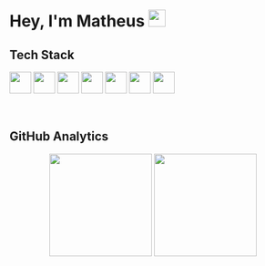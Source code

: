 <h1 align="left">Hey, I'm Matheus <img src="https://github.com/EvanderInacio/EvanderInacio/blob/main/images/Earth.gif?raw=true" width="30"> 

## Tech Stack

<div align="left">
 <p> 
  <img height='38px' src='https://img.shields.io/badge/python-0D1117?style=for-the-badge&logo=python&logoColor=white'/>
  <img height='38px' src='https://img.shields.io/badge/mysql-0D1117?style=for-the-badge&logo=mysql&logoColor=white'/>
  <img height='38px' src='https://img.shields.io/badge/pandas-0D1117?style=for-the-badge&logo=pandas&logoColor=white'/>
  <img height='38px' src='https://img.shields.io/badge/plotly-0D1117?style=for-the-badge&logo=plotly&logoColor=white'/>
  <img height='38px' src='https://img.shields.io/badge/powerbi-0D1117?style=for-the-badge&logo=powerbi&logoColor=white'/>
  <img height='38px' src='https://img.shields.io/badge/javascript-0D1117?style=for-the-badge&logo=javascript&logoColor=white'/>
  <img height='38px' src='https://img.shields.io/badge/reactjs-0D1117?style=for-the-badge&logo=react&logoColor=white'/>
 </p>
</div>

<br>
 
## GitHub Analytics

<div align="center">
  <img height="180em" src="https://github-readme-stats.vercel.app/api?username=MatheusMalta002&show_icons=true&theme=dark&include_all_commits=true&count_private=true"/>
  <img height="180em" src="https://github-readme-stats.vercel.app/api/top-langs/?username=MatheusMalta002&layout=compact&langs_count=7&theme=dark"/>
</div>
